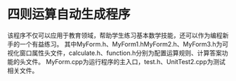 # 四则运算自动生成程序
该程序不仅可以应用于教育领域，帮助学生练习基本数学技能，还可以作为编程新手的一个有益练习。
其中MyForm.h、MyForm1.hMyForm2.h、MyForm3.h为可视化窗口属性头文件，calculate.h、function.h分别为配置运算规则、计算答案功能的头文件。
MyForm.cpp为运行程序的主入口，test.h、UnitTest2.cpp为测试相关文件。
